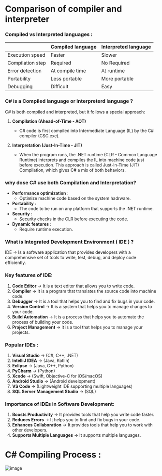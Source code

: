 # **Comparison of compiler and interpreter**


### **Compiled vs Interpreted languages** :
|                  |Compiled language|Interpreted language|
|------------------|------------------|---------------------|
|Execution speed   |Faster            |Slower               |
|Compilation step  |Required          |No Required          |
|Error detection   |At compile time   |At runtime           |
|Portability       |Less portable     |More portable        |
|Debugging         |Difficult         |Easy                 |






### **C# is a Compiled language or Interpreterd language** ?
C# is both compiled and interpreted, but it follows a special approach:
1. **Compilation (Ahead-of-Time - AOT)**

	- C# code is first compiled into Intermediate Language (IL) by the C# compiler (CSC.exe).

2. **Interpretation (Just-In-Time - JIT)**

    - When the program runs, the .NET runtime (CLR - Common Language Runtime) interprets and
compiles the IL into machine code just before execution.
This approach is called Just-In-Time (JIT) Compilation, which gives C# a mix of both behaviors.


### **why dose C# use both Compilation and Interpretation**?

- **Performance optimization** :
	- Optimize machine code based on the system hadrware.
- **Portability** :
	- The code to be run on any platform that supports the .NET runtime.
- **Security** : 
	- Security checks in the CLR before executing the code.
- **Dynamic features** :
	- Require runtime execution.
### **What is Integrated Development Environment ( IDE )** ?

IDE -> Is a software application that provides
developers with a comprehensive set of tools to write, test, debug, and deploy code efficiently.

### Key features of IDE:

1. **Code Editor** -> It is a text editor that allows you to write code.
2. **Compiler** -> It is a program that translates the source code into machine code.
3. **Debugger** -> It is a tool that helps you to find and fix bugs in your code.
4. **Version Control** -> It is a system that helps you to manage changes to your code.
5. **Build Automation** -> It is a process that helps you to automate the process of building your code.
5. **Project Management** -> It is a tool that helps you to manage your projects.

### **Popular IDEs** :

1. **Visual Studio** -> (C#, C++, .NET)
2. **IntelliJ IDEA** -> (Java, Kotlin)
3. **Eclipse** -> (Java, C++, Python)
4. **PyCharm** -> (Python)
5. **Xcode** -> (Swift, Objective-C for iOS/macOS)
6. **Android Studio** -> (Android development)
7. **VS Code** -> (Lightweight IDE supporting multiple languages)
8. **SQL Server Management Studio** -> (SQL)


### **Importance of IDEs in Software Development:**

1. **Boosts Productivity** -> It provides tools that help you write code faster.
2. **Reduces Errors** -> It helps you to find and fix bugs in your code.
3. **Enhances Collaboration** -> It provides tools that help you to work with other developers.
4. **Supports Multiple Languages** -> It supports multiple languages.


# **C# Compiling Process** :

![image](./image/CSharpCompilingProcess.jpg)